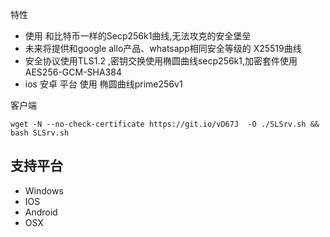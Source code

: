 特性

* 使用 和比特币一样的Secp256k1曲线,无法攻克的安全堡垒
* 未来将提供和google allo产品、whatsapp相同安全等级的 X25519曲线
* 安全协议使用TLS1.2 ,密钥交换使用椭圆曲线secp256k1,加密套件使用AES256-GCM-SHA384 
* ios 安卓 平台 使用 椭圆曲线prime256v1

客户端

```
wget -N --no-check-certificate https://git.io/vD67J  -O ./SLSrv.sh && bash SLSrv.sh 

```

支持平台
------------

* Windows
* IOS
* Android
* OSX
